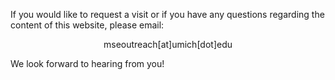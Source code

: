 If you would like to request a visit or if you have any questions regarding the content of this website, please email: <p style="text-align: center;">mseoutreach\[at\]umich\[dot\]edu</p>

We look forward to hearing from you!
